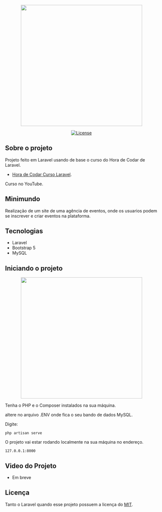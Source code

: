 <p align="center"><img src="https://cdn.discordapp.com/attachments/1066427677864636456/1066491952117317722/base.png" width="400"></p>

<p align="center">
<a href="https://packagist.org/packages/laravel/framework"><img src="https://img.shields.io/packagist/l/laravel/framework" alt="License"></a>
</p>

## Sobre o projeto

Projeto feito em Laravel usando de base o curso do Hora de Codar de Laravel.

- [Hora de Codar Curso Laravel](https://laravel.com/docs/routing).


Curso no YouTube.

## Minimundo

Realização de um site de uma agência de eventos, onde os usuarios podem se inscrever e criar eventos na plataforma.

## Tecnologias

 - Laravel
 - Bootstrap 5
 - MySQL

 ## Iniciando o projeto

<p align="center"><img src="https://cdn.discordapp.com/attachments/1066427677864636456/1066492330409984051/image.png" width="400"></p>

 Tenha o PHP e o Composer instalados na sua máquina.

 altere no arquivo .ENV onde fica o seu bando de dados MySQL.

Digite:

```
php artisan serve
```

O projeto vai estar rodando localmente na sua máquina no endereço.

```
127.0.0.1:8000

```

## Video do Projeto

 - Em breve


## Licença

Tanto o Laravel quando esse projeto possuem a licença do [MIT](https://opensource.org/licenses/MIT).
